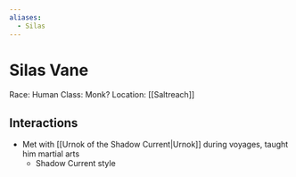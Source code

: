 ```yaml
---
aliases:
  - Silas
---
```

# Silas Vane
Race: Human
Class: Monk?
Location: [[Saltreach]]

## Interactions
- Met with [[Urnok of the Shadow Current|Urnok]] during voyages, taught him martial arts
	- Shadow Current style
	
